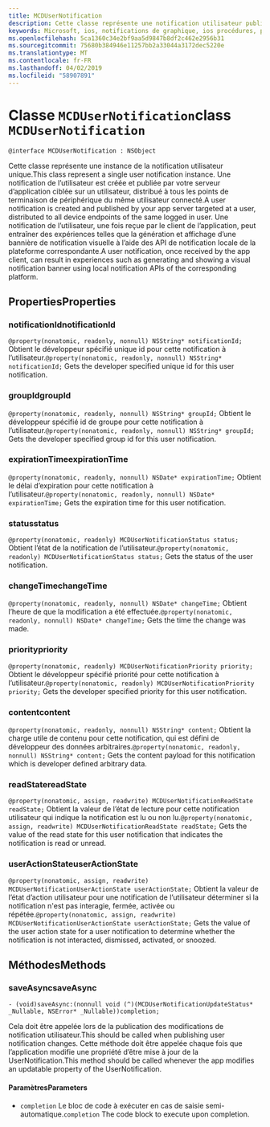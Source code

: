 ```yaml
---
title: MCDUserNotification
description: Cette classe représente une notification utilisateur publiées par le serveur d’applications par le biais de Notifications de graphique et reçu par le client de l’application.
keywords: Microsoft, ios, notifications de graphique, ios procédures, procédures iphone
ms.openlocfilehash: 5ca1360c34e2bf9aa5d9847b8df2c462e2956b31
ms.sourcegitcommit: 75680b384946e11257bb2a33044a3172dec5220e
ms.translationtype: MT
ms.contentlocale: fr-FR
ms.lasthandoff: 04/02/2019
ms.locfileid: "58907891"
---
```

# <a name="class-mcdusernotification"></a><span data-ttu-id="d4f37-104">Classe `MCDUserNotification`</span><span class="sxs-lookup"><span data-stu-id="d4f37-104">class `MCDUserNotification`</span></span>

```
@interface MCDUserNotification : NSObject
```


<span data-ttu-id="d4f37-105">Cette classe représente une instance de la notification utilisateur unique.</span><span class="sxs-lookup"><span data-stu-id="d4f37-105">This class represent a single user notification instance.</span></span> <span data-ttu-id="d4f37-106">Une notification de l’utilisateur est créée et publiée par votre serveur d’application ciblée sur un utilisateur, distribué à tous les points de terminaison de périphérique du même utilisateur connecté.</span><span class="sxs-lookup"><span data-stu-id="d4f37-106">A user notification is created and published by your app server targeted at a user, distributed to all device endpoints of the same logged in user.</span></span>
<span data-ttu-id="d4f37-107">Une notification de l’utilisateur, une fois reçue par le client de l’application, peut entraîner des expériences telles que la génération et affichage d’une bannière de notification visuelle à l’aide des API de notification locale de la plateforme correspondante.</span><span class="sxs-lookup"><span data-stu-id="d4f37-107">A user notification, once received by the app client, can result in experiences such as generating and showing a visual notification banner using local notification APIs of the corresponding platform.</span></span>

## <a name="properties"></a><span data-ttu-id="d4f37-108">Properties</span><span class="sxs-lookup"><span data-stu-id="d4f37-108">Properties</span></span>

### <a name="notificationid"></a><span data-ttu-id="d4f37-109">notificationId</span><span class="sxs-lookup"><span data-stu-id="d4f37-109">notificationId</span></span>
<span data-ttu-id="d4f37-110">`@property(nonatomic, readonly, nonnull) NSString* notificationId;` Obtient le développeur spécifié unique id pour cette notification à l’utilisateur.</span><span class="sxs-lookup"><span data-stu-id="d4f37-110">`@property(nonatomic, readonly, nonnull) NSString* notificationId;` Gets the developer specified unique id for this user notification.</span></span>

### <a name="groupid"></a><span data-ttu-id="d4f37-111">groupId</span><span class="sxs-lookup"><span data-stu-id="d4f37-111">groupId</span></span>
<span data-ttu-id="d4f37-112">`@property(nonatomic, readonly, nonnull) NSString* groupId;` Obtient le développeur spécifié id de groupe pour cette notification à l’utilisateur.</span><span class="sxs-lookup"><span data-stu-id="d4f37-112">`@property(nonatomic, readonly, nonnull) NSString* groupId;` Gets the developer specified group id for this user notification.</span></span>

### <a name="expirationtime"></a><span data-ttu-id="d4f37-113">expirationTime</span><span class="sxs-lookup"><span data-stu-id="d4f37-113">expirationTime</span></span>
<span data-ttu-id="d4f37-114">`@property(nonatomic, readonly, nonnull) NSDate* expirationTime;` Obtient le délai d’expiration pour cette notification à l’utilisateur.</span><span class="sxs-lookup"><span data-stu-id="d4f37-114">`@property(nonatomic, readonly, nonnull) NSDate* expirationTime;` Gets the expiration time for this user notification.</span></span>

### <a name="status"></a><span data-ttu-id="d4f37-115">status</span><span class="sxs-lookup"><span data-stu-id="d4f37-115">status</span></span>
<span data-ttu-id="d4f37-116">`@property(nonatomic, readonly) MCDUserNotificationStatus status;` Obtient l’état de la notification de l’utilisateur.</span><span class="sxs-lookup"><span data-stu-id="d4f37-116">`@property(nonatomic, readonly) MCDUserNotificationStatus status;` Gets the status of the user notification.</span></span>

### <a name="changetime"></a><span data-ttu-id="d4f37-117">changeTime</span><span class="sxs-lookup"><span data-stu-id="d4f37-117">changeTime</span></span>
<span data-ttu-id="d4f37-118">`@property(nonatomic, readonly, nonnull) NSDate* changeTime;` Obtient l’heure de que la modification a été effectuée.</span><span class="sxs-lookup"><span data-stu-id="d4f37-118">`@property(nonatomic, readonly, nonnull) NSDate* changeTime;` Gets the time the change was made.</span></span>

### <a name="priority"></a><span data-ttu-id="d4f37-119">priority</span><span class="sxs-lookup"><span data-stu-id="d4f37-119">priority</span></span>
<span data-ttu-id="d4f37-120">`@property(nonatomic, readonly) MCDUserNotificationPriority priority;` Obtient le développeur spécifié priorité pour cette notification à l’utilisateur.</span><span class="sxs-lookup"><span data-stu-id="d4f37-120">`@property(nonatomic, readonly) MCDUserNotificationPriority priority;` Gets the developer specified priority for this user notification.</span></span>

### <a name="content"></a><span data-ttu-id="d4f37-121">content</span><span class="sxs-lookup"><span data-stu-id="d4f37-121">content</span></span>
<span data-ttu-id="d4f37-122">`@property(nonatomic, readonly, nonnull) NSString* content;` Obtient la charge utile de contenu pour cette notification, qui est défini de développeur des données arbitraires.</span><span class="sxs-lookup"><span data-stu-id="d4f37-122">`@property(nonatomic, readonly, nonnull) NSString* content;` Gets the content payload for this notification which is developer defined arbitrary data.</span></span>

###  <a name="readstate"></a><span data-ttu-id="d4f37-123">readState</span><span class="sxs-lookup"><span data-stu-id="d4f37-123">readState</span></span>
<span data-ttu-id="d4f37-124">`@property(nonatomic, assign, readwrite) MCDUserNotificationReadState readState;` Obtient la valeur de l’état de lecture pour cette notification utilisateur qui indique la notification est lu ou non lu.</span><span class="sxs-lookup"><span data-stu-id="d4f37-124">`@property(nonatomic, assign, readwrite) MCDUserNotificationReadState readState;` Gets the value of the read state for this user notification that indicates the notification is read or unread.</span></span>

### <a name="useractionstate"></a><span data-ttu-id="d4f37-125">userActionState</span><span class="sxs-lookup"><span data-stu-id="d4f37-125">userActionState</span></span>
<span data-ttu-id="d4f37-126">`@property(nonatomic, assign, readwrite) MCDUserNotificationUserActionState userActionState;` Obtient la valeur de l’état d’action utilisateur pour une notification de l’utilisateur déterminer si la notification n'est pas interagie, fermée, activée ou répétée.</span><span class="sxs-lookup"><span data-stu-id="d4f37-126">`@property(nonatomic, assign, readwrite) MCDUserNotificationUserActionState userActionState;` Gets the value of the user action state for a user notification to determine whether the notification is not interacted, dismissed, activated, or snoozed.</span></span> 

## <a name="methods"></a><span data-ttu-id="d4f37-127">Méthodes</span><span class="sxs-lookup"><span data-stu-id="d4f37-127">Methods</span></span>

### <a name="saveasync"></a><span data-ttu-id="d4f37-128">saveAsync</span><span class="sxs-lookup"><span data-stu-id="d4f37-128">saveAsync</span></span>
`- (void)saveAsync:(nonnull void (^)(MCDUserNotificationUpdateStatus* _Nullable, NSError* _Nullable))completion;`

<span data-ttu-id="d4f37-129">Cela doit être appelée lors de la publication des modifications de notification utilisateur.</span><span class="sxs-lookup"><span data-stu-id="d4f37-129">This should be called when publishing user notification changes.</span></span> <span data-ttu-id="d4f37-130">Cette méthode doit être appelée chaque fois que l’application modifie une propriété d’être mise à jour de la UserNotification.</span><span class="sxs-lookup"><span data-stu-id="d4f37-130">This method should be called whenever the app modifies an updatable property of the UserNotification.</span></span>

#### <a name="parameters"></a><span data-ttu-id="d4f37-131">Paramètres</span><span class="sxs-lookup"><span data-stu-id="d4f37-131">Parameters</span></span>
* <span data-ttu-id="d4f37-132">`completion` Le bloc de code à exécuter en cas de saisie semi-automatique.</span><span class="sxs-lookup"><span data-stu-id="d4f37-132">`completion` The code block to execute upon completion.</span></span>
